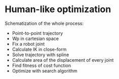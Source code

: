 # Human-like optimization

Schematization of the whole process:
* Point-to-point trajectory
* Wp in cartesian space
* Fix a robot joint
* Calculate IK in close-form
* Solve trajectory with spline
* Calculate area of the displacement of every joint
* Find fitness of cost function
* Optimize with search algorithm

